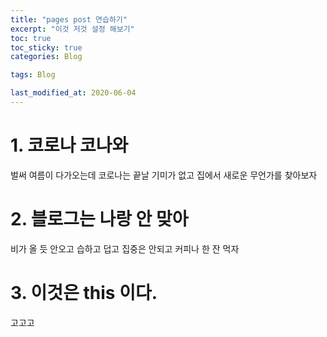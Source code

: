 ```yaml
---
title: "pages post 연습하기"
excerpt: "이것 저것 설정 해보기"
toc: true
toc_sticky: true
categories: Blog

tags: Blog

last_modified_at: 2020-06-04
---
```


# 1. 코로나 코나와
 벌써 여름이 다가오는데 코로나는 끝날 기미가 없고 집에서 새로운 무언가를 찾아보자

# 2. 블로그는 나랑 안 맞아
 비가 올 듯 안오고 습하고 덥고 집중은 안되고 커피나 한 잔 먹자

# 3. 이것은 this 이다.
 고고고
 